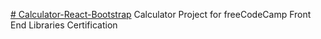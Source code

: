 [# Calculator-React-Bootstrap](https://nikandser.github.io/Calculator-React-Bootstrap/
)
Calculator Project for freeCodeCamp Front End Libraries Certification
